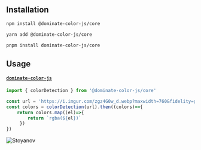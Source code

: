 ## Installation
```sh
npm install @dominate-color-js/core
```

```sh
yarn add @dominate-color-js/core
```

```sh
pnpm install dominate-color-js/core
```

## Usage

#### [`dominate-color-js`]()

```js
import { colorDetection } from '@dominate-color-js/core'

const url = 'https://i.imgur.com/zgz4G0w_d.webp?maxwidth=760&fidelity=grand'
const colors = colorDetection(url).then((colors)=>{
    return colors.map((el)=>{ 
        return `rgba(${el})`
     })
})
```


<a><img src="https://i.imgur.com/zgz4G0w_d.webp?maxwidth=760&fidelity=grand" alt="Stoyanov"></a>